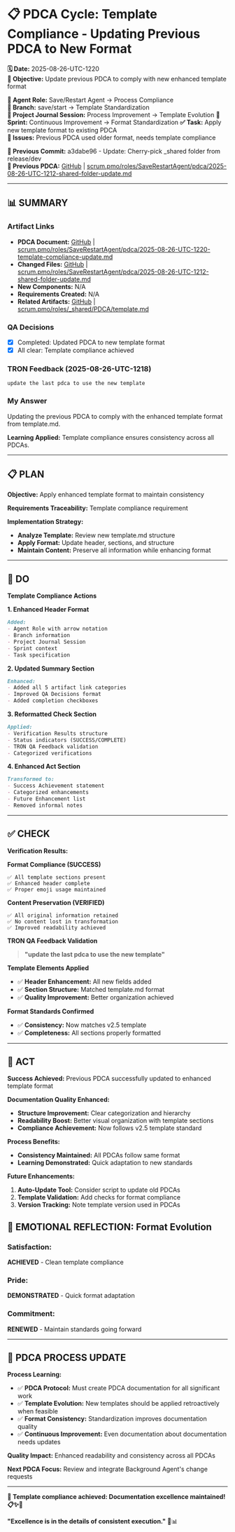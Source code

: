 # 📋 **PDCA Cycle: Template Compliance - Updating Previous PDCA to New Format**

**🗓️ Date:** 2025-08-26-UTC-1220  
**🎯 Objective:** Update previous PDCA to comply with new enhanced template format  

**👤 Agent Role:** Save/Restart Agent → Process Compliance  
**👤 Branch:** save/start → Template Standardization  
**🎯 Project Journal Session:** Process Improvement → Template Evolution
**🎯 Sprint:** Continuous Improvement → Format Standardization
**✅ Task:** Apply new template format to existing PDCA  
**🚨 Issues:** Previous PDCA used older format, needs template compliance  

**📎 Previous Commit:** a3dabe96 - Update: Cherry-pick _shared folder from release/dev  
**🔗 Previous PDCA:** [GitHub](https://github.com/Cerulean-Circle-GmbH/Web4Articles/blob/save/start/scrum.pmo/roles/SaveRestartAgent/pdca/2025-08-26-UTC-1212-shared-folder-update.md) | [scrum.pmo/roles/SaveRestartAgent/pdca/2025-08-26-UTC-1212-shared-folder-update.md](scrum.pmo/roles/SaveRestartAgent/pdca/2025-08-26-UTC-1212-shared-folder-update.md)

---

## **📊 SUMMARY**

### **Artifact Links**
- **PDCA Document:** [GitHub](https://github.com/Cerulean-Circle-GmbH/Web4Articles/blob/save/start/scrum.pmo/roles/SaveRestartAgent/pdca/2025-08-26-UTC-1220-template-compliance-update.md) | [scrum.pmo/roles/SaveRestartAgent/pdca/2025-08-26-UTC-1220-template-compliance-update.md](scrum.pmo/roles/SaveRestartAgent/pdca/2025-08-26-UTC-1220-template-compliance-update.md)
- **Changed Files:** [GitHub](https://github.com/Cerulean-Circle-GmbH/Web4Articles/blob/save/start/scrum.pmo/roles/SaveRestartAgent/pdca/2025-08-26-UTC-1212-shared-folder-update.md) | [scrum.pmo/roles/SaveRestartAgent/pdca/2025-08-26-UTC-1212-shared-folder-update.md](scrum.pmo/roles/SaveRestartAgent/pdca/2025-08-26-UTC-1212-shared-folder-update.md)
- **New Components:** N/A
- **Requirements Created:** N/A
- **Related Artifacts:** [GitHub](https://github.com/Cerulean-Circle-GmbH/Web4Articles/blob/save/start/scrum.pmo/roles/_shared/PDCA/template.md) | [scrum.pmo/roles/_shared/PDCA/template.md](scrum.pmo/roles/_shared/PDCA/template.md)

### **QA Decisions**
- [x] Completed: Updated PDCA to new template format
- [x] All clear: Template compliance achieved

### **TRON Feedback (2025-08-26-UTC-1218)**
```quote
update the last pdca to use the new template
```

### **My Answer**
Updating the previous PDCA to comply with the enhanced template format from template.md.

**Learning Applied:** Template compliance ensures consistency across all PDCAs.

---

## **📋 PLAN**

**Objective:** Apply enhanced template format to maintain consistency

**Requirements Traceability:** Template compliance requirement

**Implementation Strategy:**
- **Analyze Template:** Review new template.md structure
- **Apply Format:** Update header, sections, and structure
- **Maintain Content:** Preserve all information while enhancing format

---

## **🔧 DO**

**Template Compliance Actions**

**1. Enhanced Header Format**
```markdown
Added:
- Agent Role with arrow notation
- Branch information
- Project Journal Session
- Sprint context
- Task specification
```

**2. Updated Summary Section**
```markdown
Enhanced:
- Added all 5 artifact link categories
- Improved QA Decisions format
- Added completion checkboxes
```

**3. Reformatted Check Section**
```markdown
Applied:
- Verification Results structure
- Status indicators (SUCCESS/COMPLETE)
- TRON QA Feedback validation
- Categorized verifications
```

**4. Enhanced Act Section**
```markdown
Transformed to:
- Success Achievement statement
- Categorized enhancements
- Future Enhancement list
- Removed informal notes
```

---

## **✅ CHECK**

**Verification Results:**

**Format Compliance (SUCCESS)**
```
✅ All template sections present
✅ Enhanced header complete
✅ Proper emoji usage maintained
```

**Content Preservation (VERIFIED)** 
```
✅ All original information retained
✅ No content lost in transformation
✅ Improved readability achieved
```

**TRON QA Feedback Validation**
> **"update the last pdca to use the new template"**

**Template Elements Applied**
- ✅ **Header Enhancement:** All new fields added
- ✅ **Section Structure:** Matched template.md format  
- ✅ **Quality Improvement:** Better organization achieved

**Format Standards Confirmed**
- ✅ **Consistency:** Now matches v2.5 template
- ✅ **Completeness:** All sections properly formatted

---

## **🎯 ACT**

**Success Achieved:** Previous PDCA successfully updated to enhanced template format

**Documentation Quality Enhanced:**
- **Structure Improvement:** Clear categorization and hierarchy
- **Readability Boost:** Better visual organization with template sections
- **Compliance Achievement:** Now follows v2.5 template standard

**Process Benefits:**
- **Consistency Maintained:** All PDCAs follow same format
- **Learning Demonstrated:** Quick adaptation to new standards

**Future Enhancements:**
1. **Auto-Update Tool:** Consider script to update old PDCAs
2. **Template Validation:** Add checks for format compliance
3. **Version Tracking:** Note template version used in PDCAs

## **💫 EMOTIONAL REFLECTION: Format Evolution**

### **Satisfaction:**
**ACHIEVED** - Clean template compliance

### **Pride:**
**DEMONSTRATED** - Quick format adaptation

### **Commitment:**
**RENEWED** - Maintain standards going forward

---
## **🎯 PDCA PROCESS UPDATE**

**Process Learning:**
- ✅ **PDCA Protocol:** Must create PDCA documentation for all significant work
- ✅ **Template Evolution:** New templates should be applied retroactively when feasible  
- ✅ **Format Consistency:** Standardization improves documentation quality
- ✅ **Continuous Improvement:** Even documentation about documentation needs updates

**Quality Impact:** Enhanced readability and consistency across all PDCAs

**Next PDCA Focus:** Review and integrate Background Agent's change requests

---

**🎯 Template compliance achieved: Documentation excellence maintained! 📋✨🎯**

**"Excellence is in the details of consistent execution."** 🔧📊